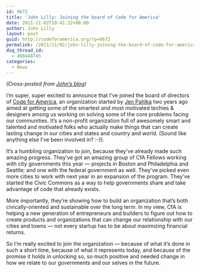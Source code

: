 ```yaml
---
id: 9672
title: 'John Lilly: Joining the board of Code for America'
date: 2011-11-02T19:41:22+00:00
author: John Lilly
layout: post
guid: http://codeforamerica.org/?p=9672
permalink: /2011/11/02/john-lilly-joining-the-board-of-code-for-america/
dsq_thread_id:
  - 460448745
categories:
  - News
---
```

_(Cross-posted from [John&#8217;s blog](http://john.jubjubs.net/2011/11/02/joining-the-board-of-code-for-america/?utm_source=dlvr.it&#038;utm_medium=twitter))_

I’m super, super excited to announce that I’ve joined the board of directors of [Code for America](http://www.codeforamerica.org/), an organization started by [Jen Pahlka](https://twitter.com/#!/pahlkadot) two years ago aimed at getting some of the smartest and most motivated techies & designers among us working on solving some of the core problems facing our communities. It’s a non-profit organization full of awesomely smart and talented and motivated folks who actually make things that can create lasting change in our cities and states and country and world. (Sound like anything else I’ve been involved in? :-)).

It’s a humbling organization to join, because they’ve already made such amazing progress. They’ve got an amazing group of CfA Fellows working with city governments this year — projects in Boston and Philadelphia and Seattle; and one with the federal government as well. They’ve picked even more cities to work with next year in an expansion of the program. They’ve started the Civic Commons as a way to help governments share and take advantage of code that already exists.

More importantly, they’re showing how to build an organization that’s both civically-oriented and sustainable over the long term. In my view, CfA is helping a new generation of entrepreneurs and builders to figure out how to create products and organizations that can change our relationship with our cities and towns — not every startup has to be about maximizing financial returns.

So I’m really excited to join the organization — because of what it’s done in such a short time, because of what it represents today, and because of the promise it holds in unlocking so, so much positive and needed change in how we relate to our governments and our selves in the future.